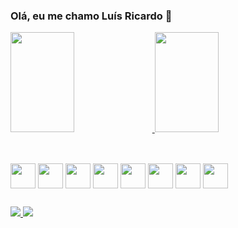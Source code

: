 ### Olá, eu me chamo Luís Ricardo 👋


<div>
  <a href="https://github.com/lrtf">
  <img width="45%" height="160em" src="https://github-readme-stats.vercel.app/api?username=lrtf&show_icons=true&theme=dracula&include_all_commits=true&count_private=true"/>
  <img width="45%" height="160em" src="https://github-readme-stats.vercel.app/api/top-langs/?username=lrtf&layout=compact&theme=dracula&langs_count=16"/>
</div>

##

<div style="display: inline-block"><br>
  <img align="center" alt="" height="40" width="40" src="https://cdn.jsdelivr.net/gh/devicons/devicon/icons/java/java-original.svg" />
  <img align="center" alt="" height="40" width="40" src="https://cdn.jsdelivr.net/gh/devicons/devicon/icons/javascript/javascript-original.svg"/>
  <img align="center" alt="" height="40" width="40" src="https://cdn.jsdelivr.net/gh/devicons/devicon/icons/typescript/typescript-original.svg"/>
  <img align="center" alt="" height="40" width="40" src="https://cdn.jsdelivr.net/gh/devicons/devicon/icons/html5/html5-original.svg"/>
  <img align="center" alt="" height="40" width="40" src="https://cdn.jsdelivr.net/gh/devicons/devicon/icons/css3/css3-original.svg"/>
  <img align="center" alt="" height="40" width="40" src="https://cdn.jsdelivr.net/gh/devicons/devicon/icons/angularjs/angularjs-original.svg"/>
  <img align="center" alt="" height="40" width="40" src="https://cdn.jsdelivr.net/gh/devicons/devicon/icons/react/react-original.svg"/>
  <img align="center" alt="" height="40" width="40" src="https://cdn.jsdelivr.net/gh/devicons/devicon/icons/nodejs/nodejs-original.svg"/>
</div>

##

<div>
  <a href="https://www.linkedin.com/in/luis-ricardo-teixeira-fernandes/" target="_blank">
    <img src="https://img.shields.io/badge/LinkedIn-0077B5?style=for-the-badge&logo=linkedin&logoColor=white" target="_blank">
  </a>
  
  <a href="https://www.youtube.com/c/LuisFernandesTutoriais" target="_blank">
    <img src="https://img.shields.io/badge/YouTube-FF0000?style=for-the-badge&logo=youtube&logoColor=white" target="_blank">
  </a>
  
</div>

